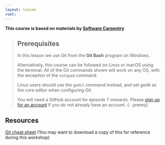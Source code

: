 ```yaml
---
layout: lesson
root: .
---
```

**This course is based on materials by [Software Carpentry](http://www.software-carpentry.org)**

> ## Prerequisites
> In this lesson we use Git from the **Git Bash** program on Windows.
>
> Alternatively, this course can be followed on Linux or macOS using
> the terminal.
> All of the Git commands shown will work on any OS,
> with the exception of the `notepad` command.
>
> Linux users should use the `gedit` command instead, and set
> gedit as the core editor when configuring Git.
>
> You will need a GitHub account for episode 7 onwards.
> Please [sign up for an account](https://github.com/)
> if you do not already have an account.
{: .prereq}

## Resources
[Git cheat sheet](https://services.github.com/on-demand/downloads/github-git-cheat-sheet.pdf)
(You may want to download a copy of this for reference during this workshop)
